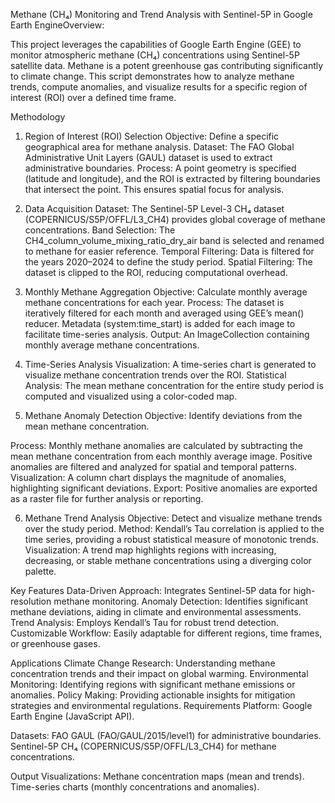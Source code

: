 Methane (CH₄) Monitoring and Trend Analysis with Sentinel-5P in Google Earth EngineOverview:

This project leverages the capabilities of Google Earth Engine (GEE) to monitor atmospheric methane (CH₄) concentrations using Sentinel-5P satellite data. Methane is a potent greenhouse gas contributing significantly to climate change. This script demonstrates how to analyze methane trends, compute anomalies, and visualize results for a specific region of interest (ROI) over a defined time frame.

Methodology

1. Region of Interest (ROI) Selection
Objective: Define a specific geographical area for methane analysis.
Dataset: The FAO Global Administrative Unit Layers (GAUL) dataset is used to extract administrative boundaries.
Process: A point geometry is specified (latitude and longitude), and the ROI is extracted by filtering boundaries that intersect the point. This ensures spatial focus for analysis.

2. Data Acquisition
Dataset: The Sentinel-5P Level-3 CH₄ dataset (COPERNICUS/S5P/OFFL/L3_CH4) provides global coverage of methane concentrations.
Band Selection: The CH4_column_volume_mixing_ratio_dry_air band is selected and renamed to methane for easier reference.
Temporal Filtering: Data is filtered for the years 2020–2024 to define the study period.
Spatial Filtering: The dataset is clipped to the ROI, reducing computational overhead.

3. Monthly Methane Aggregation
Objective: Calculate monthly average methane concentrations for each year.
Process: The dataset is iteratively filtered for each month and averaged using GEE’s mean() reducer. Metadata (system:time_start) is added for each image to facilitate time-series analysis.
Output: An ImageCollection containing monthly average methane concentrations.

4. Time-Series Analysis
Visualization: A time-series chart is generated to visualize methane concentration trends over the ROI.
Statistical Analysis: The mean methane concentration for the entire study period is computed and visualized using a color-coded map.

5. Methane Anomaly Detection
Objective: Identify deviations from the mean methane concentration.

Process:
Monthly methane anomalies are calculated by subtracting the mean methane concentration from each monthly average image.
Positive anomalies are filtered and analyzed for spatial and temporal patterns.
Visualization: A column chart displays the magnitude of anomalies, highlighting significant deviations.
Export: Positive anomalies are exported as a raster file for further analysis or reporting.

6. Methane Trend Analysis
Objective: Detect and visualize methane trends over the study period.
Method: Kendall’s Tau correlation is applied to the time series, providing a robust statistical measure of monotonic trends.
Visualization: A trend map highlights regions with increasing, decreasing, or stable methane concentrations using a diverging color palette.

Key Features
Data-Driven Approach: Integrates Sentinel-5P data for high-resolution methane monitoring.
Anomaly Detection: Identifies significant methane deviations, aiding in climate and environmental assessments.
Trend Analysis: Employs Kendall’s Tau for robust trend detection.
Customizable Workflow: Easily adaptable for different regions, time frames, or greenhouse gases.

Applications
Climate Change Research: Understanding methane concentration trends and their impact on global warming.
Environmental Monitoring: Identifying regions with significant methane emissions or anomalies.
Policy Making: Providing actionable insights for mitigation strategies and environmental regulations.
Requirements
Platform: Google Earth Engine (JavaScript API).

Datasets:
FAO GAUL (FAO/GAUL/2015/level1) for administrative boundaries.
Sentinel-5P CH₄ (COPERNICUS/S5P/OFFL/L3_CH4) for methane concentrations.

Output Visualizations:
Methane concentration maps (mean and trends).
Time-series charts (monthly concentrations and anomalies).








